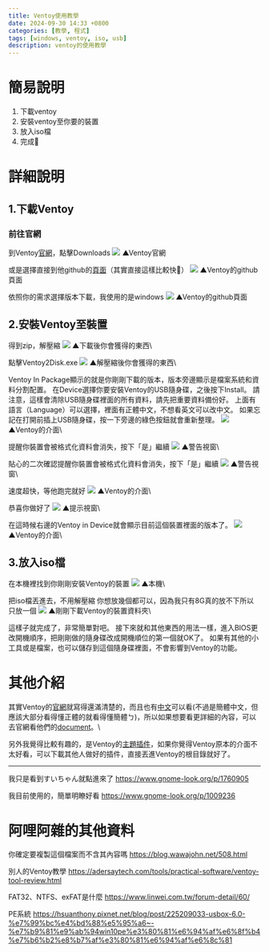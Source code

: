 ```yaml
---
title: Ventoy使用教學
date: 2024-09-30 14:33 +0800
categories: [教學, 程式]
tags: [windows, ventoy, iso, usb]
description: ventoy的使用教學
---
```


# 簡易說明

1. 下載ventoy
2. 安裝ventoy至你要的裝置
3. 放入iso檔
4. 完成:tada:

# 詳細說明

## 1.下載Ventoy

### 前往官網

到Ventoy[官網](https://www.ventoy.net/en/index.html)，點擊Downloads
![](https://i.imgur.com/7klQ3ZY.png)
▲Ventoy官網

或是選擇直接到他github的[頁面](https://github.com/ventoy/Ventoy/releases)（其實直接這樣比較快:poop:）
![](https://i.imgur.com/hBlEZvz.png)
▲Ventoy的github頁面

依照你的需求選擇版本下載，我使用的是windows
![](https://i.imgur.com/UxhslxN.png)
▲Ventoy的github頁面

## 2.安裝Ventoy至裝置

得到zip，解壓縮
![](https://i.imgur.com/vBcUMsB.png)
▲下載後你會獲得的東西\

點擊Ventoy2Disk.exe
![](https://i.imgur.com/bdMXqy5.png)
▲解壓縮後你會獲得的東西\

Ventoy In Package顯示的就是你剛剛下載的版本，版本旁邊顯示是檔案系統和資料分割配置。
在Device選擇你要安裝Ventoy的USB隨身碟，之後按下Install。
請注意，這樣會清除USB隨身碟裡面的所有資料，請先把重要資料備份好。
上面有語言（Language）可以選擇，裡面有正體中文，不想看英文可以改中文。
如果忘記在打開前插上USB隨身碟，按一下旁邊的綠色按鈕就會重新整理。
![](https://i.imgur.com/VLteGZ4.png)
▲Ventoy的介面\

提醒你裝置會被格式化資料會消失，按下「是」繼續
![](https://i.imgur.com/W5R1aId.png)
▲警告視窗\

貼心的二次確認提醒你裝置會被格式化資料會消失，按下「是」繼續
![](https://i.imgur.com/oyNNRNE.png)
▲警告視窗\

速度超快，等他跑完就好
![](https://i.imgur.com/zleZU2B.png)
▲Ventoy的介面\

恭喜你做好了
![](https://i.imgur.com/rJuq89H.png)
▲提示視窗\

在這時候右邊的Ventoy in Device就會顯示目前這個裝置裡面的版本了。
![](https://i.imgur.com/t3NgAWx.png)
▲Ventoy的介面\

## 3.放入iso檔

在本機裡找到你剛剛安裝Ventoy的裝置
![](https://i.imgur.com/W8lHvZk.png)
▲本機\

把iso檔丟進去，不用解壓縮
你想放幾個都可以，因為我只有8G真的放不下所以只放一個
![](https://i.imgur.com/OZ6BUd8.png)
▲剛剛下載Ventoy的裝置資料夾\

這樣子就完成了，非常簡單對吧。
接下來就和其他東西的用法一樣，進入BIOS更改開機順序，把剛剛做的隨身碟改成開機順位的第一個就OK了。
如果有其他的小工具或是檔案，也可以儲存到這個隨身碟裡面，不會影響到Ventoy的功能。

# 其他介紹

其實Ventoy的[官網](https://www.ventoy.net/en/index.html)就寫得還滿清楚的，而且也有[中文](https://www.ventoy.net/cn/index.html)可以看(不過是簡體中文，但應該大部分看得懂正體的就看得懂簡體ㄅ)，所以如果想要看更詳細的內容，可以去官網看他們的[document](https://www.ventoy.net/en/doc_news.html)。\

另外我覺得比較有趣的，是Ventoy的[主題插件](https://www.ventoy.net/en/plugin_theme.html)，如果你覺得Ventoy原本的介面不太好看，可以下載其他人做好的插件，直接丟進Ventoy的根目錄就好了。

---

我只是看到すいちゃん就點進來了
<https://www.gnome-look.org/p/1760905>

我目前使用的，簡單明瞭好看
<https://www.gnome-look.org/p/1009236>


# 阿哩阿雜的其他資料

你確定要複製這個檔案而不含其內容嗎
<https://blog.wawajohn.net/508.html>

別人的Ventoy教學
<https://adersaytech.com/tools/practical-software/ventoy-tool-review.html>

FAT32、NTFS、exFAT是什麼
<https://www.linwei.com.tw/forum-detail/60/>

PE系統
<https://hsuanthony.pixnet.net/blog/post/225209033-usbox-6.0-%e7%99%bc%e4%bd%88%e5%95%a6~-%e7%b9%81%e9%ab%94win10pe%e3%80%81%e6%94%af%e6%8f%b4%e7%b6%b2%e8%b7%af%e3%80%81%e6%94%af%e6%8c%81>